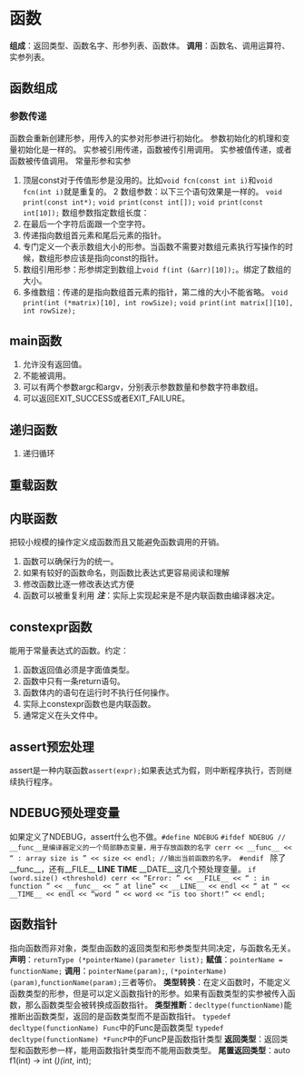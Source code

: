 # 函数
**组成**：返回类型、函数名字、形参列表、函数体。
**调用**：函数名、调用运算符、实参列表。
## 函数组成
### 参数传递
函数会重新创建形参，用传入的实参对形参进行初始化。
参数初始化的机理和变量初始化是一样的。
实参被引用传递，函数被传引用调用。
实参被值传递，或者函数被传值调用。
常量形参和实参
1. 顶层const对于传值形参是没用的。比如`void fcn(const int i)`和`void fcn(int i)`就是重复的。
2
数组参数：以下三个语句效果是一样的。
`void print(const int*);`
`void print(const int[]);`
`void print(const int[10]);`
数组参数指定数组长度：
1. 在最后一个字符后面跟一个空字符。
2. 传递指向数组首元素和尾后元素的指针。
3. 专门定义一个表示数组大小的形参。当函数不需要对数组元素执行写操作的时候，数组形参应该是指向const的指针。
4. 数组引用形参：形参绑定到数组上`void f(int (&arr)[10]);`。绑定了数组的大小。
5. 多维数组：传递的是指向数组首元素的指针，第二维的大小不能省略。
`void print(int (*matrix)[10], int rowSize);`
`void print(int matrix[][10], int rowSize);`

## main函数
1. 允许没有返回值。
2. 不能被调用。
3. 可以有两个参数argc和argv，分别表示参数数量和参数字符串数组。
4. 可以返回EXIT_SUCCESS或者EXIT_FAILURE。
## 递归函数
1. 递归循环

## 重载函数

## 内联函数
把较小规模的操作定义成函数而且又能避免函数调用的开销。
1. 函数可以确保行为的统一。
2. 如果有较好的函数命名，则函数比表达式更容易阅读和理解
3. 修改函数比逐一修改表达式方便
4. 函数可以被重复利用
***注***：实际上实现起来是不是内联函数由编译器决定。
## constexpr函数
能用于常量表达式的函数。约定：
1. 函数返回值必须是字面值类型。
2. 函数中只有一条return语句。
3. 函数体内的语句在运行时不执行任何操作。
4. 实际上constexpr函数也是内联函数。
5. 通常定义在头文件中。

## assert预宏处理
assert是一种内联函数`assert(expr);`如果表达式为假，则中断程序执行，否则继续执行程序。
## NDEBUG预处理变量
如果定义了NDEBUG，assert什么也不做。`#define NDEBUG`
`#ifdef NDEBUG
        // __func__是编译器定义的一个局部静态变量，用于存放函数的名字
        cerr << __func__ << “ : array size is ” << size << endl;
        //输出当前函数的名字。
  #endif
`
除了__func__，还有__FILE__ __LINE__ __TIME__ __DATE__这几个预处理变量。
`if (word.size() <threshold)
        cerr << “Error: ” << __FILE__ << “ : in function ” << __func__
                << “ at line” << __LINE__ << endl
                << “ at “ << __TIME__ << endl
                << “word ” << word << “is too short!” << endl;
`
## 函数指针
指向函数而非对象，类型由函数的返回类型和形参类型共同决定，与函数名无关。
**声明**：`returnType (*pointerName)(parameter list);`
**赋值**：`pointerName = functionName;`
**调用**：`pointerName(param);`, `(*pointerName)(param)`,`functionName(param);`三者等价。
**类型转换**：在定义函数时，不能定义函数类型的形参，但是可以定义函数指针的形参。如果有函数类型的实参被传入函数，那么函数类型会被转换成函数指针。
**类型推断**：`decltype(functionName)`能推断出函数类型，返回的是函数类型而不是函数指针。
`typedef decltype(functionName) Func`中的Func是函数类型
`typedef decltype(functionName) *FuncP`中的FuncP是函数指针类型
**返回类型**：返回类型和函数形参一样，能用函数指针类型而不能用函数类型。
**尾置返回类型**：auto f1(int) -> int (*)(int*, int);



